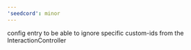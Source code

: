 ```yaml
---
'seedcord': minor
---
```


config entry to be able to ignore specific custom-ids from the InteractionController
